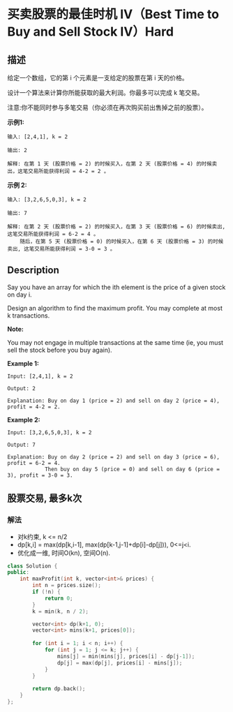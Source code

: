 # 买卖股票的最佳时机 IV（Best Time to Buy and Sell Stock IV）Hard
## 描述
给定一个数组，它的第 i 个元素是一支给定的股票在第 i 天的价格。

设计一个算法来计算你所能获取的最大利润。你最多可以完成 k 笔交易。

注意:你不能同时参与多笔交易（你必须在再次购买前出售掉之前的股票）。

**示例1:**
```
输入: [2,4,1], k = 2

输出: 2

解释: 在第 1 天 (股票价格 = 2) 的时候买入，在第 2 天 (股票价格 = 4) 的时候卖出，这笔交易所能获得利润 = 4-2 = 2 。
```


**示例 2:**
```
输入: [3,2,6,5,0,3], k = 2

输出: 7

解释: 在第 2 天 (股票价格 = 2) 的时候买入，在第 3 天 (股票价格 = 6) 的时候卖出, 这笔交易所能获得利润 = 6-2 = 4 。
    随后，在第 5 天 (股票价格 = 0) 的时候买入，在第 6 天 (股票价格 = 3) 的时候卖出, 这笔交易所能获得利润 = 3-0 = 3 。
```

## Description
Say you have an array for which the ith element is the price of a given stock on day i.

Design an algorithm to find the maximum profit. You may complete at most k transactions.

**Note:**

You may not engage in multiple transactions at the same time (ie, you must sell the stock before you buy again).

**Example 1:**
```
Input: [2,4,1], k = 2

Output: 2

Explanation: Buy on day 1 (price = 2) and sell on day 2 (price = 4), profit = 4-2 = 2.
```


**Example 2:**
```
Input: [3,2,6,5,0,3], k = 2

Output: 7

Explanation: Buy on day 2 (price = 2) and sell on day 3 (price = 6), profit = 6-2 = 4.
            Then buy on day 5 (price = 0) and sell on day 6 (price = 3), profit = 3-0 = 3.

```


## 股票交易, 最多k次
### 解法
- 对k约束, k <= n/2
- dp[k,i] = max(dp[k,i-1], max(dp[k-1,j-1]+dp[i]-dp[j])), 0<=j<i.
- 优化成一维, 时间O(kn), 空间O(n).
```c++
class Solution {
public:
    int maxProfit(int k, vector<int>& prices) {
        int n = prices.size();
        if (!n) {
            return 0;
        }
        k = min(k, n / 2);

        vector<int> dp(k+1, 0);
        vector<int> mins(k+1, prices[0]);
        
        for (int i = 1; i < n; i++) {
            for (int j = 1; j <= k; j++) {
                mins[j] = min(mins[j], prices[i] - dp[j-1]);
                dp[j] = max(dp[j], prices[i] - mins[j]);
            }
        }
        
        return dp.back();
    }
};
```